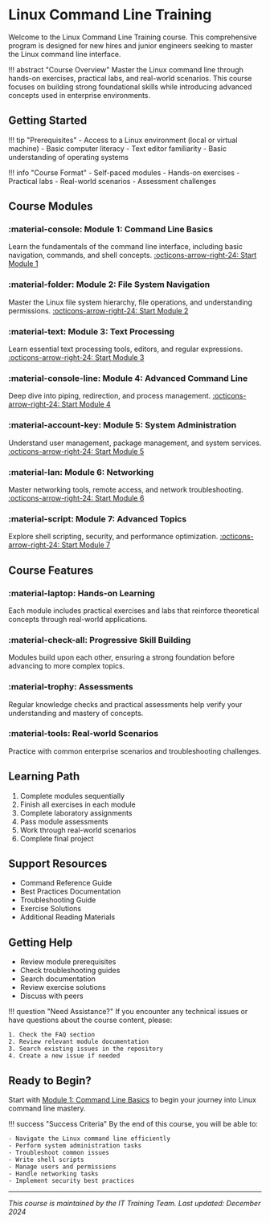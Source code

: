 # Linux Command Line Training

Welcome to the Linux Command Line Training course. This comprehensive program is designed for new hires and junior engineers seeking to master the Linux command line interface.

!!! abstract "Course Overview"
    Master the Linux command line through hands-on exercises, practical labs, and real-world scenarios. This course focuses on building strong foundational skills while introducing advanced concepts used in enterprise environments.

## Getting Started

!!! tip "Prerequisites"
    - Access to a Linux environment (local or virtual machine)
    - Basic computer literacy
    - Text editor familiarity
    - Basic understanding of operating systems

!!! info "Course Format"
    - Self-paced modules
    - Hands-on exercises
    - Practical labs
    - Real-world scenarios
    - Assessment challenges

## Course Modules

### :material-console: Module 1: Command Line Basics
Learn the fundamentals of the command line interface, including basic navigation, commands, and shell concepts.
[:octicons-arrow-right-24: Start Module 1](modules/01-command-line-basics/)

### :material-folder: Module 2: File System Navigation
Master the Linux file system hierarchy, file operations, and understanding permissions.
[:octicons-arrow-right-24: Start Module 2](modules/02-file-system/)

### :material-text: Module 3: Text Processing
Learn essential text processing tools, editors, and regular expressions.
[:octicons-arrow-right-24: Start Module 3](modules/03-text-processing/)

### :material-console-line: Module 4: Advanced Command Line
Deep dive into piping, redirection, and process management.
[:octicons-arrow-right-24: Start Module 4](modules/04-advanced-cli/)

### :material-account-key: Module 5: System Administration
Understand user management, package management, and system services.
[:octicons-arrow-right-24: Start Module 5](modules/05-system-admin/)

### :material-lan: Module 6: Networking
Master networking tools, remote access, and network troubleshooting.
[:octicons-arrow-right-24: Start Module 6](modules/06-networking/)

### :material-script: Module 7: Advanced Topics
Explore shell scripting, security, and performance optimization.
[:octicons-arrow-right-24: Start Module 7](modules/07-advanced-topics/)

## Course Features

### :material-laptop: Hands-on Learning
Each module includes practical exercises and labs that reinforce theoretical concepts through real-world applications.

### :material-check-all: Progressive Skill Building
Modules build upon each other, ensuring a strong foundation before advancing to more complex topics.

### :material-trophy: Assessments
Regular knowledge checks and practical assessments help verify your understanding and mastery of concepts.

### :material-tools: Real-world Scenarios
Practice with common enterprise scenarios and troubleshooting challenges.

## Learning Path

1. Complete modules sequentially
2. Finish all exercises in each module
3. Complete laboratory assignments
4. Pass module assessments
5. Work through real-world scenarios
6. Complete final project

## Support Resources

- Command Reference Guide
- Best Practices Documentation
- Troubleshooting Guide
- Exercise Solutions
- Additional Reading Materials

## Getting Help

- Review module prerequisites
- Check troubleshooting guides
- Search documentation
- Review exercise solutions
- Discuss with peers

!!! question "Need Assistance?"
    If you encounter any technical issues or have questions about the course content, please:
    
    1. Check the FAQ section
    2. Review relevant module documentation
    3. Search existing issues in the repository
    4. Create a new issue if needed

## Ready to Begin?

Start with [Module 1: Command Line Basics](modules/01-command-line-basics/) to begin your journey into Linux command line mastery.

!!! success "Success Criteria"
    By the end of this course, you will be able to:
    
    - Navigate the Linux command line efficiently
    - Perform system administration tasks
    - Troubleshoot common issues
    - Write shell scripts
    - Manage users and permissions
    - Handle networking tasks
    - Implement security best practices

---

*This course is maintained by the IT Training Team. Last updated: December 2024*